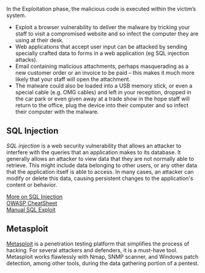 In the Exploitation phase, the malicious code is executed within the victim’s system.
* Exploit a browser vulnerability to deliver the malware by tricking your staff to visit a compromised website and so infect the computer they are using at their desk.
* Web applications that accept user input can be attacked by sending specially crafted data to forms in a web application (eg SQL injection attacks).
* Email containing malicious attachments, perhaps masquerading as a new customer order or an invoice to be paid – this makes it much more likely that your staff will open the attachment.
* The malware could also be loaded into a USB memory stick, or even a special cable (e.g. OMG cables) and left in your reception, dropped in the car park or even given away at a trade show in the hope staff will return to the office, plug the device into their computer and so infect their computer with the malware.

## SQL Injection
*SQL injection* is a web security vulnerability that allows an attacker to interfere with the queries that an application makes to its database. It generally allows an attacker to view data that they are not normally able to retrieve. This might include data belonging to other users, or any other data that the application itself is able to access. In many cases, an attacker can modify or delete this data, causing persistent changes to the application's content or behavior.

[More on SQL Injection](SQL/Tool.md)  
[OWASP CheatSheet](https://owasp.org/www-community/attacks/SQL_Injection)  
[Manual SQL Exploit](SQL/README.md)

## Metasploit
[Metasploit](Metasploit/README.md) is a penetration testing platform that simplifies the process of hacking. For several attackers and defenders, it is a must-have tool. Metasploit works flawlessly with Nmap, SNMP scanner, and Windows patch detection, among other tools, during the data gathering portion of a pentest.
